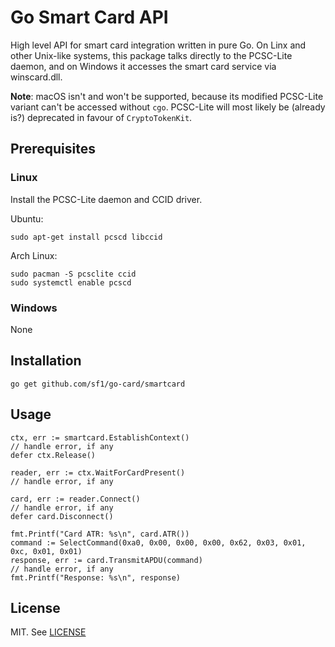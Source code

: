 Go Smart Card API
=================

High level API for smart card integration written in pure Go. On Linx and other
Unix-like systems, this package talks directly to the PCSC-Lite daemon, and on
Windows it accesses the smart card service via winscard.dll.

**Note**: macOS isn't and won't be supported, because its modified PCSC-Lite
variant can't be accessed without `cgo`. PCSC-Lite will most likely be (already
is?) deprecated in favour of `CryptoTokenKit`.

Prerequisites
-------------

### Linux

Install the PCSC-Lite daemon and CCID driver.

Ubuntu:

    sudo apt-get install pcscd libccid

Arch Linux:

    sudo pacman -S pcsclite ccid
    sudo systemctl enable pcscd

### Windows

None

Installation
------------

    go get github.com/sf1/go-card/smartcard

Usage
-----

    ctx, err := smartcard.EstablishContext()
    // handle error, if any
    defer ctx.Release()

    reader, err := ctx.WaitForCardPresent()
    // handle error, if any

    card, err := reader.Connect()
    // handle error, if any
    defer card.Disconnect()

    fmt.Printf("Card ATR: %s\n", card.ATR()) 
    command := SelectCommand(0xa0, 0x00, 0x00, 0x00, 0x62, 0x03, 0x01, 0xc, 0x01, 0x01)
    response, err := card.TransmitAPDU(command)
    // handle error, if any
    fmt.Printf("Response: %s\n", response)

License
-------

MIT. See [LICENSE](LICENSE)
